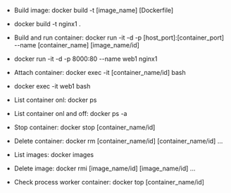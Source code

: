 - Build image: docker build -t [image_name] [Dockerfile]
 + docker build -t nginx1 .

- Build and run container: docker run -it -d -p [host_port]:[container_port] --name [container_name] [image_name/id]
 + docker run -it -d -p 8000:80 --name web1 nginx1

- Attach container: docker exec -it [container_name/id] bash
 + docker exec -it web1 bash

- List container onl: docker ps
- List container onl and off: docker ps -a

- Stop container: docker stop [container_name/id]

- Delete container: docker rm [container_name/id] [container_name/id] ...

- List images: docker images

- Delete image: docker rmi [image_name/id] [image_name/id] ...

- Check process worker container: docker top [container_name/id]